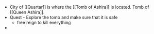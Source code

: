 - City of [[Quartar]] is where the [[Tomb of Ashira]] is located. Tomb of [[Queen Ashira]].
- Quest - Explore the tomb and make sure that it is safe
	- free reign to kill everything
- 